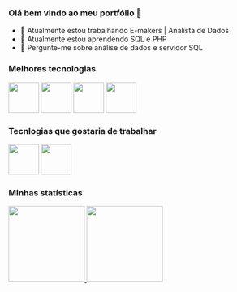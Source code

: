 ### Olá bem vindo ao meu portfólio 👋

- 🔭 Atualmente estou trabalhando E-makers | Analista de Dados
- 🌱 Atualmente estou aprendendo SQL e PHP
- 💬 Pergunte-me sobre análise de dados e servidor SQL

### Melhores tecnologias

<div>
   <img src="https://cdn.jsdelivr.net/gh/devicons/devicon@latest/icons/mysql/mysql-original-wordmark.svg" width = "60"/>        
   <img src="https://cdn.jsdelivr.net/gh/devicons/devicon@latest/icons/microsoftsqlserver/microsoftsqlserver-original-wordmark.svg"  width = "60"/>
   <img src="https://cdn.jsdelivr.net/gh/devicons/devicon@latest/icons/php/php-original.svg"  width = "60"/>
   <img src="https://cdn.jsdelivr.net/gh/devicons/devicon@latest/icons/grafana/grafana-original.svg" width = "60"/>
</div>

### Tecnlogias que gostaria de trabalhar

<div>
   <img src="https://cdn.jsdelivr.net/gh/devicons/devicon@latest/icons/python/python-original-wordmark.svg"  width = "60"/>
   <img src="https://cdn.jsdelivr.net/gh/devicons/devicon@latest/icons/javascript/javascript-original.svg" width = "60"/>
</div>

### Minhas statísticas

<div>
  <a href="https://github.com/VictorGabrielAbreu">
    <img height="150em" src="https://github-readme-stats.vercel.app/api/top-langs/?username=VictorGabrielAbreu&layout=compact&langs_count=7&theme=dark"/>
    <img height="150em" src="https://github-readme-stats.vercel.app/api?username=VictorGabrielAbreu&show_icons=true&theme=dark&include_all_commits=true&count_private=true"/>
  </a>
</div>
